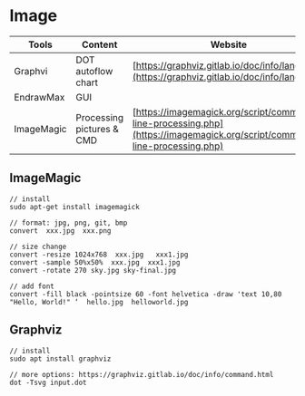 # Image



| Tools      | Content                   | Website                                                                                                                  |
| ---------- | ------------------------- | ------------------------------------------------------------------------------------------------------------------------ |
| Graphvi    | DOT autoflow chart        | [https://graphviz.gitlab.io/doc/info/lang.html](https://graphviz.gitlab.io/doc/info/lang.html)                           |
| EndrawMax  | GUI                       |                                                                                                                          |
| ImageMagic | Processing pictures & CMD | [https://imagemagick.org/script/command-line-processing.php](https://imagemagick.org/script/command-line-processing.php) |

## ImageMagic

```
// install
sudo apt-get install imagemagick

// format: jpg, png, git, bmp
convert  xxx.jpg  xxx.png

// size change
convert -resize 1024x768  xxx.jpg   xxx1.jpg 
convert -sample 50%x50%  xxx.jpg  xxx1.jpg  
convert -rotate 270 sky.jpg sky-final.jpg 

// add font
convert -fill black -pointsize 60 -font helvetica -draw 'text 10,80 "Hello, World!" ‘  hello.jpg  helloworld.jpg

```

## Graphviz

```
// install
sudo apt install graphviz

// more options: https://graphviz.gitlab.io/doc/info/command.html
dot -Tsvg input.dot
```
